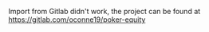 Import from Gitlab didn't work, the project can be found at https://gitlab.com/oconne19/poker-equity
